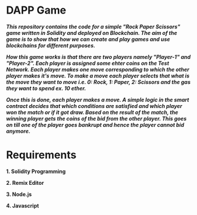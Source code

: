 # DAPP Game

***This repository contains the code for a simple "Rock Paper Scissors" game written in Solidity and deployed on Blockchain. The aim of the game is to show that how we can create and play games and use blockchains for different purposes.*** 

***How this game works is that there are two players namely "Player-1" and "Player-2". Each player is assigned some ehter coins on the Test Network. Each player makes one move corresponding to which the other player makes it's move. To make a move each player selects that what is the move they want to move i.e. 0: Rock, 1: Paper, 2: Scissors and the gas they want to spend ex. 10 ether.*** 

***Once this is done, each player makes a move. A simple logic in the smart contract decides that which conditions are satisfied and which player won the match or if it got draw. Based on the result of the match, the winning player gets the coins of the bid from the other player. This goes on till one of the player goes bankrupt and hence the player cannot bid anymore.***

# Requirements

**1. Solidity Programming**

**2. Remix Editor**

**3. Node.js**

**4. Javascript**
